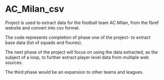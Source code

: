 # AC_Milan_csv

Project is used to extract data for the football team AC Milan, from the fbref website and convert into csv format.

The code represents completion of phase one of the project- to extract base data (list of squads and fixures).

The next phase of the project will focus on using the data extracted, as the subject of a loop, to further extract player level data from multiple web sources.

The third phase would be an expansion to other teams and leagues. 
